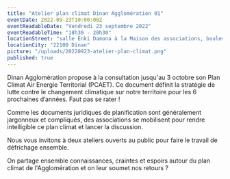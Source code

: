```yaml
---
title: "Atelier plan climat Dinan Agglomération 01"
eventDate: 2022-09-23T10:00:00Z
eventReadableDate: "Vendredi 23 septembre 2022"
eventReadableTime: "18h30 - 20h30"
locationStreet: "salle Enki Damona à la Maison des associations, boulevard André Aubert"
locationCity: "22100 Dinan"
picture: "/uploads/20220923-atelier-plan-climat.png"
published: true
---
```


Dinan Agglomération propose à la consultation jusqu'au 3 octobre son Plan Climat Air Energie Territorial (PCAET). Ce document définit la stratégie de lutte contre le changement climatique sur notre territoire pour les 6 prochaines d’années. Faut pas se rater !

Comme les documents juridiques de planification sont généralement jargonneux et compliqués, des associations se mobilisent pour rendre intelligible ce plan climat et lancer la discussion.

Nous vous invitons à deux ateliers ouverts au public pour faire le travail de défrichage ensemble.

On partage ensemble connaissances, craintes et espoirs autour du plan climat de l'Agglomération et on leur soumet nos retours ?

<!--more-->

